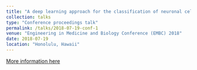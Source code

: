 ```yaml
---
title: "A deep learning approach for the classification of neuronal cell types"
collection: talks
type: "Conference proceedings talk"
permalink: /talks/2018-07-19-conf-1
venue: "Engineering in Medicine and Biology Conference (EMBC) 2018"
date: 2018-07-19
location: "Honolulu, Hawaii"
---
```


[More information here](https://ieeexplore.ieee.org/abstract/document/8512498)
